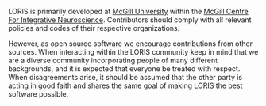 LORIS is primarily developed at [McGill University](https://www.mcgill.ca/) within
the [McGill Centre For Integrative Neuroscience](http://mcin.ca/). Contributors
should comply with all relevant policies and codes of their respective organizations.

However, as open source software we encourage contributions from other sources.
When interacting within the LORIS community keep in mind that we are a diverse
community incorporating people of many different backgrounds, and it is expected
that everyone be treated with respect. When disagreements arise, it should be assumed
that the other party is acting in good faith and shares the same goal of making LORIS
the best software possible.
